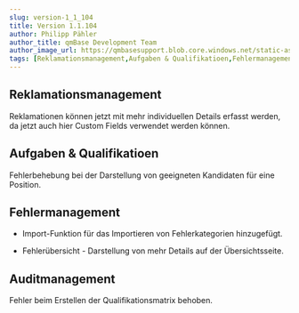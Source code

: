 ```yaml
---
slug: version-1_1_104
title: Version 1.1.104
author: Philipp Pähler
author_title: qmBase Development Team
author_image_url: https://qmbasesupport.blob.core.windows.net/static-assets/img/persons/paehler_round.png
tags: [Reklamationsmanagement,Aufgaben & Qualifikatioen,Fehlermanagement,Auditmanagement,Changelog]
---
```

## Reklamationsmanagement

Reklamationen können jetzt mit mehr individuellen Details erfasst werden, da jetzt auch hier Custom Fields verwendet werden können.

## Aufgaben & Qualifikatioen

Fehlerbehebung bei der Darstellung von geeigneten Kandidaten für eine Position.

## Fehlermanagement

*   Import-Funktion für das Importieren von Fehlerkategorien hinzugefügt.

*   Fehlerübersicht - Darstellung von mehr Details auf der Übersichtsseite.

## Auditmanagement

Fehler beim Erstellen der Qualifikationsmatrix behoben.